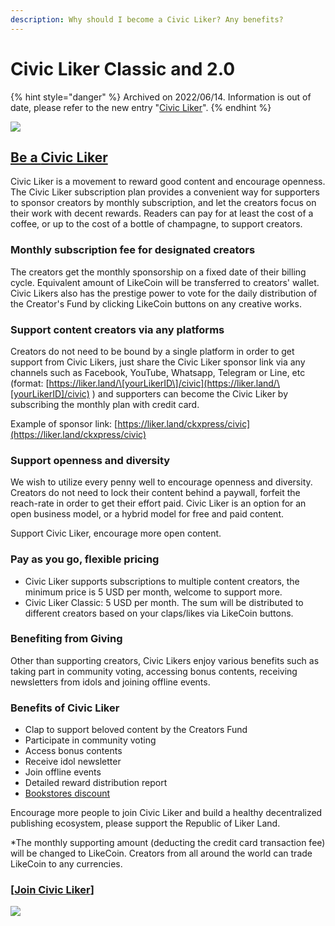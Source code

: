 ```yaml
---
description: Why should I become a Civic Liker? Any benefits?
---
```


# Civic Liker Classic and 2.0

{% hint style="danger" %}
Archived on 2022/06/14. Information is out of date, please refer to the new entry "[Civic Liker](../../../user-guide/civic-liker/)".
{% endhint %}

![](<../../../.gitbook/assets/LikeCoin\_AD98\_2point0-01 (1).png>)

## [Be a **Civic Liker**](be-a-civic-liker.md)

Civic Liker is a movement to reward good content and encourage openness. The Civic Liker subscription plan provides a convenient way for supporters to sponsor creators by monthly subscription, and let the creators focus on their work with decent rewards. Readers can pay for at least the cost of a coffee, or up to the cost of a bottle of champagne, to support creators.

### **Monthly subscription fee for designated creators**

The creators get the monthly sponsorship on a fixed date of their billing cycle. Equivalent amount of LikeCoin will be transferred to creators' wallet. Civic Likers also has the prestige power to vote for the daily distribution of the Creator's Fund by clicking LikeCoin buttons on any creative works.

### **Support content creators via any platforms**&#x20;

Creators do not need to be bound by a single platform in order to get support from Civic Likers, just share the Civic Liker sponsor link via any channels such as Facebook, YouTube, Whatsapp, Telegram or Line, etc (format: [https://liker.land/\[yourLikerID\]/civic](https://liker.land/\[yourLikerID]/civic) ) and supporters can become the Civic Liker by subscribing the monthly plan with credit card.

Example of sponsor link: [https://liker.land/ckxpress/civic](https://liker.land/ckxpress/civic)

### **Support openness and diversity**

We wish to utilize every penny well to encourage openness and diversity. Creators do not need to lock their content behind a paywall, forfeit the reach-rate in order to get their effort paid. Civic Liker is an option for an open business model, or a hybrid model for free and paid content.

Support Civic Liker, encourage more open content.

### Pay as you go, flexible pricing&#xD;

* Civic Liker supports subscriptions to multiple content creators, the minimum price is 5 USD per month, welcome to support more.
* Civic Liker Classic: 5 USD per month. The sum will be distributed to different creators based on your claps/likes via LikeCoin buttons.

### **Benefiting from Giving**

Other than supporting creators, Civic Likers enjoy various benefits such as taking part in community voting, accessing bonus contents, receiving newsletters from idols and joining offline events.

### **Benefits of Civic Liker**

* Clap to support beloved content by the Creators Fund
* Participate in community voting
* Access bonus contents
* Receive idol newsletter
* Join offline events
* Detailed reward distribution report
* [Bookstores discount  ](../../../user-guide/civic-liker/rationale-and-benefits.md)

Encourage more people to join Civic Liker and build a healthy decentralized publishing ecosystem, please support the Republic of Liker Land.

\*The monthly supporting amount (deducting the credit card transaction fee) will be changed to LikeCoin. Creators from all around the world can trade LikeCoin to any currencies.&#x20;

### \[[Join **Civic Liker**](be-a-civic-liker.md)]

![](<../../../.gitbook/assets/Civic Liker.png>)
